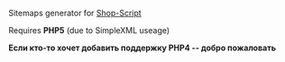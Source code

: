 Sitemaps generator for [Shop-Script](http://www.shop-script.ru/)

Requires **PHP5** (due to SimpleXML useage)

**Если кто-то хочет добавить поддержку PHP4 -- добро пожаловать**